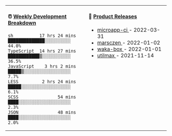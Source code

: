 <table width="800px">
<tr>
<td valign="top" width="50%">

####  ⏰  <a href="https://gist.github.com/marsczen/0c39a3e7b4a372c6cff4a8714271308c" target="_blank">Weekly Development Breakdown</a>

<!-- code_time starts -->

```text
sh          17 hrs 24 mins  ██████████████░░░░░░░░░░  44.0%
TypeScript  14 hrs 27 mins  ████████████▒░░░░░░░░░░░  36.5%
JavaScript    3 hrs 2 mins  █████▒░░░░░░░░░░░░░░░░░░   7.7%
LESS         2 hrs 24 mins  █████░░░░░░░░░░░░░░░░░░░   6.1%
SCSS               54 mins  ████░░░░░░░░░░░░░░░░░░░░   2.3%
JSON               48 mins  ████░░░░░░░░░░░░░░░░░░░░   2.0%
```

<!-- code_time ends -->
</td>
<td valign="top" width="50%">

#### 🌾 <a href="https://github.com/marsczen/marsczen/blob/master/releases.md" target="_blank">Product Releases</a>

<!-- recent_releases starts -->
* <a href='https://github.com/marsczen/microapp-ci/releases/tag/v0.0.2' target='_blank'>microapp-ci </a> - 2022-03-31
* <a href='https://github.com/marsczen/marsczen/releases/tag/v0.0.1' target='_blank'>marsczen </a> - 2022-01-02
* <a href='https://github.com/marsczen/waka-box/releases/tag/v3.0.1' target='_blank'>waka-box </a> - 2022-01-01
* <a href='https://github.com/marsczen/utilmax/releases/tag/v1.0.6' target='_blank'>utilmax </a> - 2021-11-14
<!-- recent_releases ends -->

</td>
</tr>
  </table>
